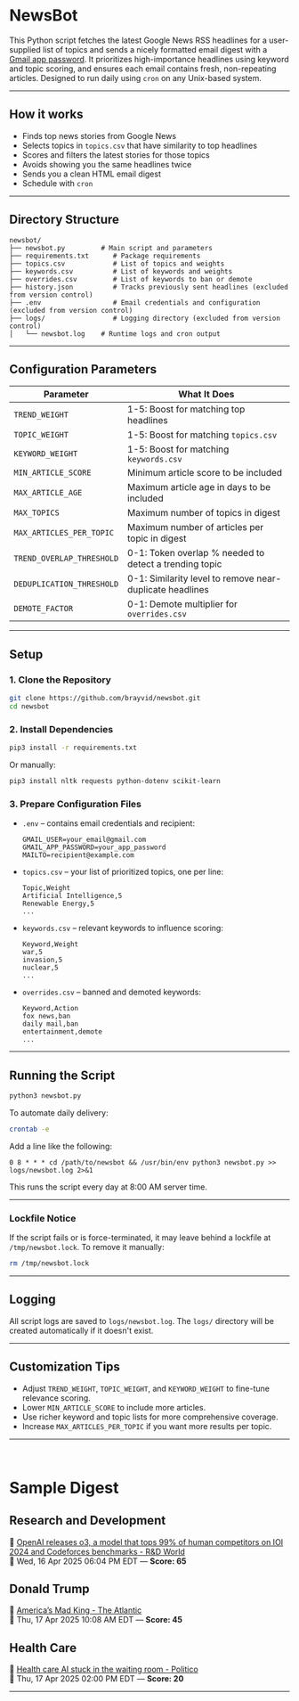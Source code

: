 # NewsBot

This Python script fetches the latest Google News RSS headlines for a user-supplied list of topics and sends a nicely formatted email digest with a [Gmail app password](https://support.google.com/mail/answer/185833?hl=en). It prioritizes high-importance headlines using keyword and topic scoring, and ensures each email contains fresh, non-repeating articles. Designed to run daily using `cron` on any Unix-based system.

---

## How it works

- Finds top news stories from Google News
- Selects topics in `topics.csv` that have similarity to top headlines
- Scores and filters the latest stories for those topics
- Avoids showing you the same headlines twice
- Sends you a clean HTML email digest
- Schedule with `cron`

---

## Directory Structure

```plaintext
newsbot/
├── newsbot.py         # Main script and parameters
├── requirements.txt      # Package requirements
├── topics.csv            # List of topics and weights
├── keywords.csv          # List of keywords and weights
├── overrides.csv         # List of keywords to ban or demote
├── history.json          # Tracks previously sent headlines (excluded from version control)
├── .env                  # Email credentials and configuration (excluded from version control)
├── logs/                 # Logging directory (excluded from version control)
│   └── newsbot.log    # Runtime logs and cron output
```

---

## Configuration Parameters

| Parameter                  | What It Does |
|---------------------------|--------------|
| `TREND_WEIGHT`            | 1-5: Boost for matching top headlines |
| `TOPIC_WEIGHT`            | 1-5: Boost for matching `topics.csv` |
| `KEYWORD_WEIGHT`          | 1-5: Boost for matching `keywords.csv` |
| `MIN_ARTICLE_SCORE`       | Minimum article score to be included |
| `MAX_ARTICLE_AGE`         | Maximum article age in days to be included |
| `MAX_TOPICS`              | Maximum number of topics in digest |
| `MAX_ARTICLES_PER_TOPIC`  | Maximum number of articles per topic in digest |
| `TREND_OVERLAP_THRESHOLD` | 0-1: Token overlap % needed to detect a trending topic |
| `DEDUPLICATION_THRESHOLD` | 0-1: Similarity level to remove near-duplicate headlines |
| `DEMOTE_FACTOR`           | 0-1: Demote multiplier for `overrides.csv` |

---

## Setup

### 1. Clone the Repository

```bash
git clone https://github.com/brayvid/newsbot.git
cd newsbot
```

### 2. Install Dependencies

```bash
pip3 install -r requirements.txt
```

Or manually:

```bash
pip3 install nltk requests python-dotenv scikit-learn
```


### 3. Prepare Configuration Files

- `.env` – contains email credentials and recipient:

  ```env
  GMAIL_USER=your_email@gmail.com
  GMAIL_APP_PASSWORD=your_app_password
  MAILTO=recipient@example.com
  ```
  
- `topics.csv` – your list of prioritized topics, one per line:

  ```
  Topic,Weight
  Artificial Intelligence,5
  Renewable Energy,5
  ...
  ```
- `keywords.csv` – relevant keywords to influence scoring:

  ```
  Keyword,Weight
  war,5
  invasion,5
  nuclear,5
  ...
  ```
- `overrides.csv` – banned and demoted keywords:

  ```
  Keyword,Action
  fox news,ban
  daily mail,ban
  entertainment,demote
  ...
  ```
---

## Running the Script

```bash
python3 newsbot.py
```

To automate daily delivery:

```bash
crontab -e
```

Add a line like the following:

```cron
0 8 * * * cd /path/to/newsbot && /usr/bin/env python3 newsbot.py >> logs/newsbot.log 2>&1
```

This runs the script every day at 8:00 AM server time.

---

### Lockfile Notice

If the script fails or is force-terminated, it may leave behind a lockfile at `/tmp/newsbot.lock`. To remove it manually:

```bash
rm /tmp/newsbot.lock
```

---

## Logging

All script logs are saved to `logs/newsbot.log`. The `logs/` directory will be created automatically if it doesn't exist.

---

## Customization Tips

- Adjust `TREND_WEIGHT`, `TOPIC_WEIGHT`, and `KEYWORD_WEIGHT` to fine-tune relevance scoring.
- Lower `MIN_ARTICLE_SCORE` to include more articles.
- Use richer keyword and topic lists for more comprehensive coverage.
- Increase `MAX_ARTICLES_PER_TOPIC` if you want more results per topic.

---
<br>

# Sample Digest

  <h2>Research and Development</h2>
  <p>📰 <a href="https://www.rdworldonline.com/openai-releases-o3-a-model-that-tops-99-of-human-competitors-on-ioi-2024-and-codeforces-benchmarks">OpenAI releases o3, a model that tops 99% of human competitors on IOI 2024 and Codeforces benchmarks - R&D World</a><br>
  📅 Wed, 16 Apr 2025 06:04 PM EDT — <strong>Score: 65</strong></p>

  <h2>Donald Trump</h2>
  <p>📰 <a href="https://www.theatlantic.com/ideas/archive/2025/04/donald-trump-authoritarian-actions/682486/">America’s Mad King - The Atlantic</a><br>
  📅 Thu, 17 Apr 2025 10:08 AM EDT — <strong>Score: 45</strong></p>

  <h2>Health Care</h2>
  <p>📰 <a href="https://www.politico.com/newsletters/future-pulse/2025/04/17/health-care-ai-stuck-in-the-waiting-room-00294471">Health care AI stuck in the waiting room - Politico</a><br>
  📅 Thu, 17 Apr 2025 02:00 PM EDT — <strong>Score: 20</strong></p>

  <hr>